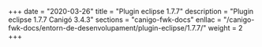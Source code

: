 +++
date        = "2020-03-26"
title       = "Plugin eclipse 1.7.7"
description = "Plugin eclipse 1.7.7 Canigó 3.4.3"
sections    = "canigo-fwk-docs"
enllac		= "/canigo-fwk-docs/entorn-de-desenvolupament/plugin-eclipse/1.7.7/"
weight		= 2
+++
